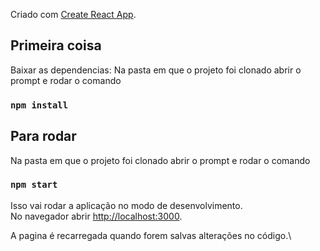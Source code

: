 
Criado com [Create React App](https://github.com/facebook/create-react-app).
## Primeira coisa
Baixar as dependencias:
Na pasta em que o projeto foi clonado abrir o prompt e rodar o comando
### `npm install`

## Para rodar

Na pasta em que o projeto foi clonado abrir o prompt e rodar o comando

### `npm start`

Isso vai rodar a aplicação no modo de desenvolvimento.\
No navegador abrir [http://localhost:3000](http://localhost:3000).

A pagina é recarregada quando forem salvas alterações no código.\

